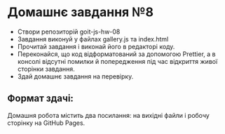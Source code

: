 # Домашнє завдання №8

- Створи репозиторій goit-js-hw-08
- Завдання виконуй у файлах gallery.js та index.html
- Прочитай завдання і виконай його в редакторі коду.
- Переконайся, що код відформатований за допомогою Prettier, а в консолі відсутні помилки й попередження під час відкриття живої сторінки завдання.
- Здай домашнє завдання на перевірку.

## Формат здачі:

Домашня робота містить два посилання: на вихідні файли і робочу сторінку на GitHub Pages.
